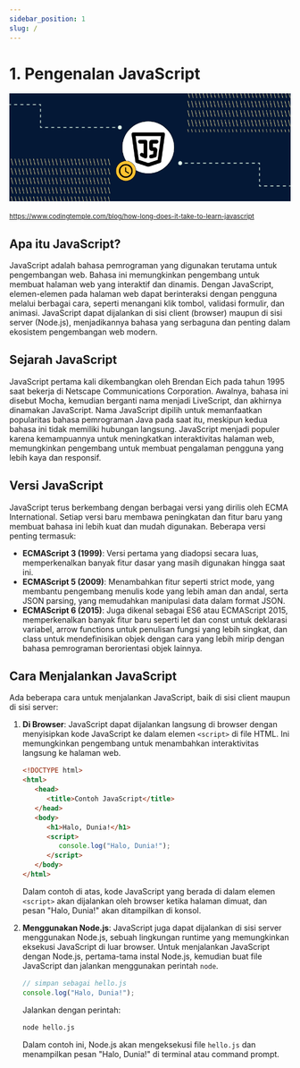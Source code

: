 ```yaml
---
sidebar_position: 1
slug: /
---
```


# 1. Pengenalan JavaScript

![JavaScript](./img/1.webp)

<small>https://www.codingtemple.com/blog/how-long-does-it-take-to-learn-javascript</small>

## Apa itu JavaScript?

JavaScript adalah bahasa pemrograman yang digunakan terutama untuk pengembangan web. Bahasa ini memungkinkan pengembang untuk membuat halaman web yang interaktif dan dinamis. Dengan JavaScript, elemen-elemen pada halaman web dapat berinteraksi dengan pengguna melalui berbagai cara, seperti menangani klik tombol, validasi formulir, dan animasi. JavaScript dapat dijalankan di sisi client (browser) maupun di sisi server (Node.js), menjadikannya bahasa yang serbaguna dan penting dalam ekosistem pengembangan web modern.

## Sejarah JavaScript

JavaScript pertama kali dikembangkan oleh Brendan Eich pada tahun 1995 saat bekerja di Netscape Communications Corporation. Awalnya, bahasa ini disebut Mocha, kemudian berganti nama menjadi LiveScript, dan akhirnya dinamakan JavaScript. Nama JavaScript dipilih untuk memanfaatkan popularitas bahasa pemrograman Java pada saat itu, meskipun kedua bahasa ini tidak memiliki hubungan langsung. JavaScript menjadi populer karena kemampuannya untuk meningkatkan interaktivitas halaman web, memungkinkan pengembang untuk membuat pengalaman pengguna yang lebih kaya dan responsif.

## Versi JavaScript

JavaScript terus berkembang dengan berbagai versi yang dirilis oleh ECMA International. Setiap versi baru membawa peningkatan dan fitur baru yang membuat bahasa ini lebih kuat dan mudah digunakan. Beberapa versi penting termasuk:

-  **ECMAScript 3 (1999)**: Versi pertama yang diadopsi secara luas, memperkenalkan banyak fitur dasar yang masih digunakan hingga saat ini.
-  **ECMAScript 5 (2009)**: Menambahkan fitur seperti strict mode, yang membantu pengembang menulis kode yang lebih aman dan andal, serta JSON parsing, yang memudahkan manipulasi data dalam format JSON.
-  **ECMAScript 6 (2015)**: Juga dikenal sebagai ES6 atau ECMAScript 2015, memperkenalkan banyak fitur baru seperti let dan const untuk deklarasi variabel, arrow functions untuk penulisan fungsi yang lebih singkat, dan class untuk mendefinisikan objek dengan cara yang lebih mirip dengan bahasa pemrograman berorientasi objek lainnya.

## Cara Menjalankan JavaScript

Ada beberapa cara untuk menjalankan JavaScript, baik di sisi client maupun di sisi server:

1. **Di Browser**: JavaScript dapat dijalankan langsung di browser dengan menyisipkan kode JavaScript ke dalam elemen `<script>` di file HTML. Ini memungkinkan pengembang untuk menambahkan interaktivitas langsung ke halaman web.

   ```html
   <!DOCTYPE html>
   <html>
      <head>
         <title>Contoh JavaScript</title>
      </head>
      <body>
         <h1>Halo, Dunia!</h1>
         <script>
            console.log("Halo, Dunia!");
         </script>
      </body>
   </html>
   ```

   Dalam contoh di atas, kode JavaScript yang berada di dalam elemen `<script>` akan dijalankan oleh browser ketika halaman dimuat, dan pesan "Halo, Dunia!" akan ditampilkan di konsol.

2. **Menggunakan Node.js**: JavaScript juga dapat dijalankan di sisi server menggunakan Node.js, sebuah lingkungan runtime yang memungkinkan eksekusi JavaScript di luar browser. Untuk menjalankan JavaScript dengan Node.js, pertama-tama instal Node.js, kemudian buat file JavaScript dan jalankan menggunakan perintah `node`.
   ```javascript
   // simpan sebagai hello.js
   console.log("Halo, Dunia!");
   ```
   Jalankan dengan perintah:
   ```bash
   node hello.js
   ```
   Dalam contoh ini, Node.js akan mengeksekusi file `hello.js` dan menampilkan pesan "Halo, Dunia!" di terminal atau command prompt.
